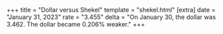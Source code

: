 +++
title = "Dollar versus Shekel"
template = "shekel.html"
[extra]
date = "January 31, 2023"
rate = "3.455"
delta = "On January 30, the dollar was 3.462. The dollar became 0.206% weaker."
+++
